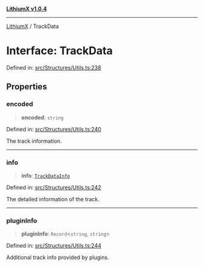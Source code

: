[**LithiumX v1.0.4**](../README.md)

***

[LithiumX](../globals.md) / TrackData

# Interface: TrackData

Defined in: [src/Structures/Utils.ts:238](https://github.com/anantix-network/LithiumX/blob/1ee801f60507a40b0e1da1b728c5a61e34ba8699/src/Structures/Utils.ts#L238)

## Properties

### encoded

> **encoded**: `string`

Defined in: [src/Structures/Utils.ts:240](https://github.com/anantix-network/LithiumX/blob/1ee801f60507a40b0e1da1b728c5a61e34ba8699/src/Structures/Utils.ts#L240)

The track information.

***

### info

> **info**: [`TrackDataInfo`](TrackDataInfo.md)

Defined in: [src/Structures/Utils.ts:242](https://github.com/anantix-network/LithiumX/blob/1ee801f60507a40b0e1da1b728c5a61e34ba8699/src/Structures/Utils.ts#L242)

The detailed information of the track.

***

### pluginInfo

> **pluginInfo**: `Record`\<`string`, `string`\>

Defined in: [src/Structures/Utils.ts:244](https://github.com/anantix-network/LithiumX/blob/1ee801f60507a40b0e1da1b728c5a61e34ba8699/src/Structures/Utils.ts#L244)

Additional track info provided by plugins.
